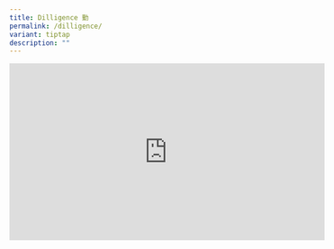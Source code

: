 ```yaml
---
title: Dilligence 勤
permalink: /dilligence/
variant: tiptap
description: ""
---
```

<div class="iframe-wrapper">
<iframe height="315" width="560" allowfullscreen="true" frameborder="0" src="https://www.youtube.com/embed/Si54PsXtCzU?si=O2QOpxc0aD0F5MZw"></iframe>
</div>
<p></p>